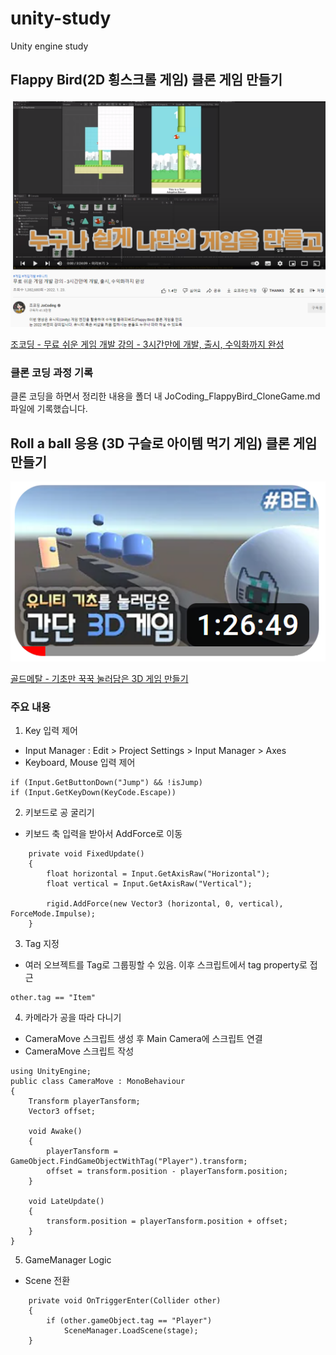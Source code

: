 # unity-study
Unity engine study

## Flappy Bird(2D 횡스크롤 게임) 클론 게임 만들기

![조코딩 JoCoding 플래피버드 클론 게임 만들기 동영상](/FlappyClone/JoCoding_FlappyBird_CloneGame.PNG)

[조코딩 - 무료 쉬운 게임 개발 강의 - 3시간만에 개발, 출시, 수익화까지 완성](https://youtu.be/EqoU1PodQQ4)

### 클론 코딩 과정 기록

클론 코딩을 하면서 정리한 내용을 폴더 내 JoCoding_FlappyBird_CloneGame.md 파일에 기록했습니다.


## Roll a ball 응용 (3D 구슬로 아이템 먹기 게임) 클론 게임 만들기

![골드메탈 유니티 강좌 기초 채널 Basic 동영상](/RollABallItemClone/Goldmetal_3DGame_RollABallApp_CloneGame.PNG)

[골드메탈 - 기초만 꾹꾹 눌러담은 3D 게임 만들기](https://youtu.be/pTc1dakebow)

### 주요 내용

1. Key 입력 제어
- Input Manager : Edit > Project Settings > Input Manager > Axes
- Keyboard, Mouse 입력 제어
```
if (Input.GetButtonDown("Jump") && !isJump)
if (Input.GetKeyDown(KeyCode.Escape))
```

2. 키보드로 공 굴리기
- 키보드 축 입력을 받아서 AddForce로 이동
```
    private void FixedUpdate()
    {
        float horizontal = Input.GetAxisRaw("Horizontal");
        float vertical = Input.GetAxisRaw("Vertical");

        rigid.AddForce(new Vector3 (horizontal, 0, vertical), ForceMode.Impulse);
    }
```

3. Tag 지정
- 여러 오브젝트를 Tag로 그룹핑할 수 있음. 이후 스크립트에서 tag property로 접근
```
other.tag == "Item"
```

4. 카메라가 공을 따라 다니기
- CameraMove 스크립트 생성 후 Main Camera에 스크립트 연결
- CameraMove 스크립트 작성
```
using UnityEngine;
public class CameraMove : MonoBehaviour
{
    Transform playerTansform;
    Vector3 offset;

    void Awake()
    {
        playerTansform = GameObject.FindGameObjectWithTag("Player").transform;
        offset = transform.position - playerTansform.position;
    }

    void LateUpdate()
    {
        transform.position = playerTansform.position + offset;
    }
}
```

5. GameManager Logic
- Scene 전환
```
    private void OnTriggerEnter(Collider other)
    {
        if (other.gameObject.tag == "Player")
            SceneManager.LoadScene(stage);
    }
```